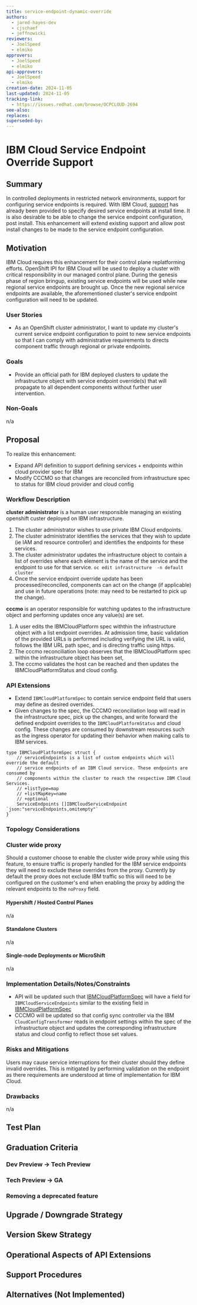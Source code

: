 ```yaml
---
title: service-endpoint-dynamic-override
authors:
  - jared-hayes-dev
  - cjschaef
  - jeffnowicki
reviewers:
  - JoelSpeed
  - elmiko
approvers:
  - JoelSpeed
  - elmiko
api-approvers:
  - JoelSpeed
  - elmiko
creation-date: 2024-11-05
last-updated: 2024-11-05
tracking-link:
  - https://issues.redhat.com/browse/OCPCLOUD-2694
see-also:
replaces:
superseded-by:
---
```


# IBM Cloud Service Endpoint Override Support

## Summary

In controlled deployments in restricted network environments, support for configuring service endpoints is required. With IBM Cloud, [support](https://docs.openshift.com/container-platform/4.17/installing/installing_ibm_cloud/installing-ibm-cloud-restricted.html#access-to-ibm-service-endpoints_installing-ibm-cloud-restricted) has already been provided to specify desired service endpoints at install time. It is also desirable to be able to change the service endpoint configuration, post install. This enhancement will extend existing support and allow post install changes to be made to the service endpoint configuration.

## Motivation

IBM Cloud requires this enhancement for their control plane replatforming efforts. OpenShift IPI for IBM Cloud will be used to deploy a cluster with critical responsibility in our managed control plane. During the genesis phase of region bringup, existing service endpoints will be used while new regional service endpoints are brought up. Once the new regional service endpoints are available, the aforementioned cluster's service endpoint configuration will need to be updated.

### User Stories

* As an OpenShift cluster administrator, I want to update my cluster's current service endpoint configuration to point to new service endpoints so that I can comply with administrative requirements to directs component traffic through regional or private endpoints.
 
### Goals

* Provide an official path for IBM deployed clusters to update the infrastructure object with service endpoint override(s) that will propagate to all dependent components without further user intervention.

### Non-Goals
n/a


## Proposal

To realize this enhancement:

* Expand API definition to support defining services + endpoints within cloud provider spec for IBM
* Modify CCCMO so that changes are reconciled from infrastructure spec to status for IBM cloud provider and cloud config

### Workflow Description

**cluster administrator** is a human user responsible managing an existing openshift custer deployed on IBM infrastructure.

1. The cluster administrator wishes to use private IBM Cloud endpoints.
2. The cluster administrator identifies the services that they wish to update (ie IAM and resource controller) and identifies the endpoints for these services.
3. The cluster administrator updates the infrastructure object to contain a list of overrides where each element is the name of the service and the endpoint to use for that service. `oc edit infrastructure  -n default cluster`
4. Once the service endpoint override update has been processed/reconciled, components can act on the change (if applicable) and use in future operations (note: may need to be restarted to pick up the change).

**cccmo** is an operator responsible for watching updates to the infrastructure object and perforning updates once any value(s) are set. 

1. A user edits the IBMCloudPlatform spec withthin the infrastructure object with a list endpoint overrides. At admission time, basic validation of the provided URLs is performed including verifying the URL is valid, follows the IBM URL path spec, and is directing traffic using https.
2. The cccmo reconciliation loop observes that the IBMCloudPlatform spec within the infrastructure object has been set,
3. The cccmo validates the host can be reached and then updates the IBMCloudPlatformStatus and cloud config.


### API Extensions

* Extend `IBMCloudPlatformSpec` to contain service endpoint field that users may define as desired overrides.
* Given changes to the spec, the CCCMO reconciliation loop will read in the infrastructure spec, pick up the changes, and write forward the defined endpoint overrides to the `IBMCloudPlatformStatus` and cloud config. These changes are consumed by downstream resources such as the ingress operator for updating their behavior when making calls to IBM services.

```
type IBMCloudPlatformSpec struct {
	// serviceEndpoints is a list of custom endpoints which will override the default
	// service endpoints of an IBM Cloud service. These endpoints are consumed by
	// components within the cluster to reach the respective IBM Cloud Services.
	// +listType=map
	// +listMapKey=name
	// +optional
	ServiceEndpoints []IBMCloudServiceEndpoint `json:"serviceEndpoints,omitempty"`
}
```



### Topology Considerations

### Cluster wide proxy
Should a customer choose to enable the cluster wide proxy while using this feature, to ensure traffic is properly handled for the IBM service endpoints they will need to exclude these overrides from the proxy. Currently by default the proxy does not exclude IBM traffic so this will need to be configured on the customer's end when enabling the proxy by adding the relevant endpoints to the `noProxy` field.

#### Hypershift / Hosted Control Planes

n/a

#### Standalone Clusters

n/a

#### Single-node Deployments or MicroShift

n/a

### Implementation Details/Notes/Constraints

* API will be updated such that [IBMCloudPlatformSpec](https://github.com/openshift/api/blob/4c27e61e5554ea8506947d019770e5a04c3c4a36/config/v1/types_infrastructure.go#L1522) will have a field for `IBMCloudServiceEndpoints` similar to the existing field in [IBMCloudPlatformSpec](https://github.com/openshift/api/blob/4c27e61e5554ea8506947d019770e5a04c3c4a36/config/v1/types_infrastructure.go#L1549)
* CCCMO will be updated so that config sync controller via the IBM `CloudConfigTransformer` reads in endpoint settings within the spec of the infrastructure object and updates the corresponding infrastructure status and cloud config to reflect those set values.

### Risks and Mitigations

Users may cause service interruptions for their cluster should they define invalid overrides. This is mitigated by performing validation on the endpoint as there requirements are understood at time of implementation for IBM Cloud. 


### Drawbacks

n/a

## Test Plan

## Graduation Criteria

### Dev Preview -> Tech Preview

### Tech Preview -> GA

### Removing a deprecated feature

## Upgrade / Downgrade Strategy

## Version Skew Strategy

## Operational Aspects of API Extensions

## Support Procedures

## Alternatives (Not Implemented)
